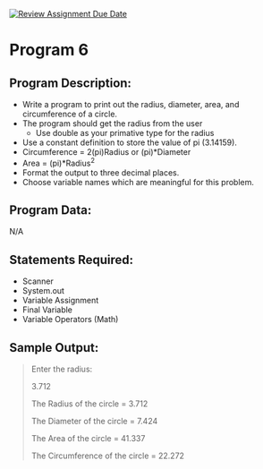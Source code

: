 [![Review Assignment Due Date](https://classroom.github.com/assets/deadline-readme-button-22041afd0340ce965d47ae6ef1cefeee28c7c493a6346c4f15d667ab976d596c.svg)](https://classroom.github.com/a/vAE0Qazl)
# Program 6

## Program Description:  
- Write a program to print out the radius, diameter, area, and circumference of a circle.
- The program should get the radius from the user
  - Use double as your primative type for the radius  
- Use a constant definition to store the value of  pi (3.14159).
- Circumference = 2(pi)Radius or (pi)*Diameter
- Area = (pi)*Radius<sup>2</sup>
- Format the output to three decimal places.
- Choose variable names which are meaningful for this problem.

## Program Data:
N/A

## Statements Required: 
- Scanner
- System.out
- Variable Assignment
- Final Variable
- Variable Operators (Math)

## Sample Output:
>Enter the radius:
>
>3.712
>
>The Radius of the circle =			3.712
>
>The Diameter of the circle =    7.424
>
>The Area of the circle =			41.337
>
>The Circumference of the circle =		22.272


